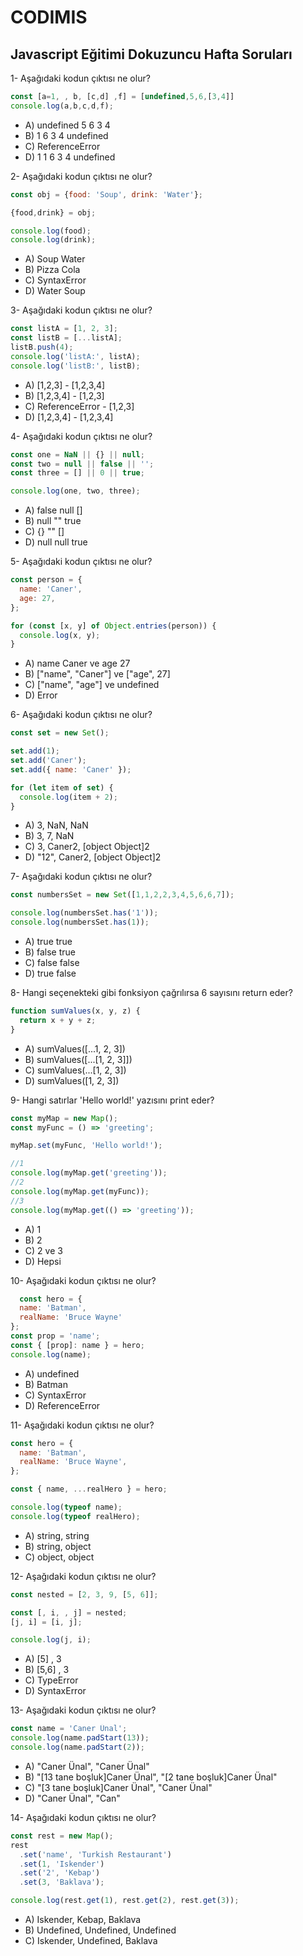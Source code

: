 # CODIMIS 
## Javascript Eğitimi Dokuzuncu Hafta Soruları

1- Aşağıdaki kodun çıktısı ne olur?
```javascript
const [a=1, , b, [c,d] ,f] = [undefined,5,6,[3,4]]
console.log(a,b,c,d,f);
```
* A) undefined 5 6 3 4
* B) 1 6 3 4 undefined
* C) ReferenceError
* D) 1 1 6 3 4 undefined

2- Aşağıdaki kodun çıktısı ne olur?
```javascript
const obj = {food: 'Soup', drink: 'Water'};

{food,drink} = obj;

console.log(food);
console.log(drink);
```
* A) Soup Water 
* B) Pizza Cola
* C) SyntaxError
* D) Water Soup

3- Aşağıdaki kodun çıktısı ne olur?
```javascript
const listA = [1, 2, 3];
const listB = [...listA];
listB.push(4);
console.log('listA:', listA);
console.log('listB:', listB);
```
* A) [1,2,3] - [1,2,3,4]
* B) [1,2,3,4] - [1,2,3]
* C) ReferenceError - [1,2,3]
* D) [1,2,3,4] - [1,2,3,4]

4- Aşağıdaki kodun çıktısı ne olur?
```javascript
const one = NaN || {} || null;
const two = null || false || '';
const three = [] || 0 || true;

console.log(one, two, three);
```
* A) false null []
* B) null "" true
* C) {} "" []
* D) null null true

5- Aşağıdaki kodun çıktısı ne olur?
```javascript
const person = {
  name: 'Caner',
  age: 27,
};

for (const [x, y] of Object.entries(person)) {
  console.log(x, y);
}
```
* A) name Caner ve age 27
* B) ["name", "Caner"] ve ["age", 27]
* C) ["name", "age"] ve undefined
* D) Error


6- Aşağıdaki kodun çıktısı ne olur?
```javascript
const set = new Set();

set.add(1);
set.add('Caner');
set.add({ name: 'Caner' });

for (let item of set) {
  console.log(item + 2);
}
```
* A) 3, NaN, NaN
* B) 3, 7, NaN
* C) 3, Caner2, [object Object]2
* D) "12", Caner2, [object Object]2


7- Aşağıdaki kodun çıktısı ne olur?
```javascript
const numbersSet = new Set([1,1,2,2,3,4,5,6,6,7]);

console.log(numbersSet.has('1'));
console.log(numbersSet.has(1));
```
* A) true true
* B) false true
* C) false false
* D) true false

8- Hangi seçenekteki gibi fonksiyon çağrılırsa 6 sayısını return eder?
```javascript
function sumValues(x, y, z) {
  return x + y + z;
}
```
* A) sumValues([...1, 2, 3])
* B) sumValues([...[1, 2, 3]])
* C) sumValues(...[1, 2, 3])
* D) sumValues([1, 2, 3])

9- Hangi satırlar 'Hello world!' yazısını print eder?
```javascript
const myMap = new Map();
const myFunc = () => 'greeting';

myMap.set(myFunc, 'Hello world!');

//1
console.log(myMap.get('greeting'));
//2
console.log(myMap.get(myFunc));
//3
console.log(myMap.get(() => 'greeting'));
```
* A) 1
* B) 2
* C) 2 ve 3
* D) Hepsi

10- Aşağıdaki kodun çıktısı ne olur?
```javascript
  const hero = {
  name: 'Batman',
  realName: 'Bruce Wayne'
};
const prop = 'name';
const { [prop]: name } = hero;
console.log(name);
```
* A) undefined
* B) Batman
* C) SyntaxError
* D) ReferenceError

11- Aşağıdaki kodun çıktısı ne olur?
```javascript 
const hero = {
  name: 'Batman',
  realName: 'Bruce Wayne',
};

const { name, ...realHero } = hero;

console.log(typeof name);
console.log(typeof realHero); 
```
* A) string, string
* B) string, object
* C) object, object

12- Aşağıdaki kodun çıktısı ne olur?
```javascript
const nested = [2, 3, 9, [5, 6]];

const [, i, , j] = nested;
[j, i] = [i, j];

console.log(j, i);
```
* A) [5] , 3
* B) [5,6] , 3
* C) TypeError
* D) SyntaxError

13- Aşağıdaki kodun çıktısı ne olur?
```javascript
const name = 'Caner Ünal';
console.log(name.padStart(13));
console.log(name.padStart(2));
```
* A) "Caner Ünal", "Caner Ünal"
* B) "[13 tane boşluk]Caner Ünal", "[2 tane boşluk]Caner Ünal"
* C) "[3 tane boşluk]Caner Ünal", "Caner Ünal"
* D) "Caner Ünal", "Can"

14- Aşağıdaki kodun çıktısı ne olur?
```javascript
const rest = new Map();
rest
  .set('name', 'Turkish Restaurant')
  .set(1, 'Iskender')
  .set('2', 'Kebap')
  .set(3, 'Baklava');

console.log(rest.get(1), rest.get(2), rest.get(3));
```
* A) Iskender, Kebap, Baklava
* B) Undefined, Undefined, Undefined
* C) Iskender, Undefined, Baklava
